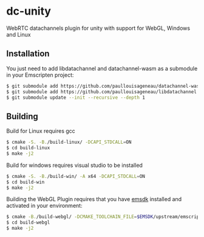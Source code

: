 # dc-unity
WebRTC datachannels plugin for unity with support for WebGL, Windows and Linux

## Installation

You just need to add libdatachannel and datachannel-wasm as a submodule in your Emscripten project:

```bash
$ git submodule add https://github.com/paullouisageneau/datachannel-wasm.git deps/datachannel-wasm
$ git submodule add https://github.com/paullouisageneau/libdatachannel.git deps/libdatachannel
$ git submodule update --init --recursive --depth 1
```

## Building
Build for Linux requires gcc
```bash
$ cmake -S. -B./build-linux/ -DCAPI_STDCALL=ON
$ cd build-linux
$ make -j2
```

Build for windows requires visual studio to be installed
```bash
$ cmake -S. -B./build-win/ -A x64 -DCAPI_STDCALL=ON
$ cd build-win
$ make -j2
```

Building the WebGL Plugin requires that you have [emsdk](https://github.com/emscripten-core/emsdk) installed and activated in your environment:
```bash
$ cmake -B./build-webgl/ -DCMAKE_TOOLCHAIN_FILE=$EMSDK/upstream/emscripten/cmake/Modules/Platform/Emscripten.cmake
$ cd build-webgl
$ make -j2
```
